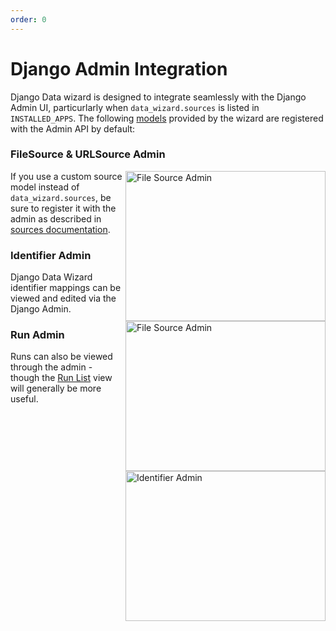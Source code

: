 ```yaml
---
order: 0
---
```


# Django Admin Integration

Django Data wizard is designed to integrate seamlessly with the Django Admin UI, particurlarly when `data_wizard.sources` is listed in `INSTALLED_APPS`.  The following [models] provided by the wizard are registered with the Admin API by default:


### FileSource & URLSource Admin

<img align="right" width=320 height=240
     alt="File Source Admin"
     src="https://django-data-wizard.wq.io/images/screenshots/A1-add-source.png">
<img align="right" width=320 height=240
     alt="File Source Admin"
     src="https://django-data-wizard.wq.io/images/screenshots/A1-list-sources.png">
     
If you use a custom source model instead of `data_wizard.sources`, be sure to register it with the admin as described in [sources documentation][sources].

### Identifier Admin

<img align="right" width=320 height=240
     alt="Identifier Admin"
     src="https://django-data-wizard.wq.io/images/screenshots/A3-identifiers.png">

Django Data Wizard identifier mappings can be viewed and edited via the Django Admin.

### Run Admin

Runs can also be viewed through the admin - though the [Run List][list] view will generally be more useful.

[models]: ../config/models.md
[sources]: ../config/sources.md
[list]: ./list.md

